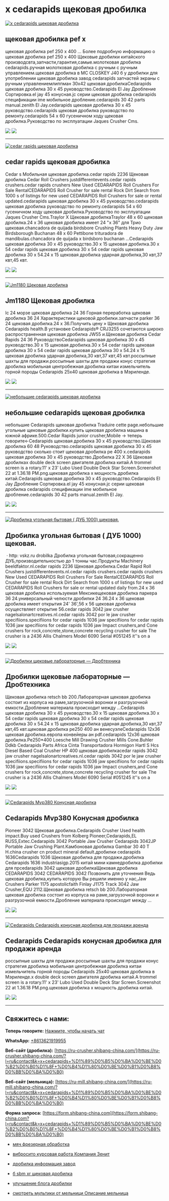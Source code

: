 # x cedarapids щековая дробилка

<a href="https://swt.shibang-china.com/?l=ru&img&k=x+cedarapids+%D1%89%D0%B5%D0%BA%D0%BE%D0%B2%D0%B0%D1%8F+%D0%B4%D1%80%D0%BE%D0%B1%D0%B8%D0%BB%D0%BA%D0%B0" target="_blank">![x cedarapids щековая дробилка](http://static.shibang-china.com/all-800x300/1192.jpg)</a>

## щековая дробилка pef x
щековая дробилка pef 250 x 400 … Более подробную информацию о щековая дробилка pef 250 x 400 Щековые дробилки китайского производсвта,запчасти,гарантия,самые.молотковая дробилка cedarapids.ручная молотковая дробилка с ручным с ручным управлением.щековая дробилка в MC CLOSKEY J40 б у дробилки для употреблении щековая дробилка завод cedarapids запчастей экраны с ручным управлениемлиппман 30x42 щековая дробилкаCedarapids щековая дробилка 30 х 45 руководство.Cedarapids El Jay Дробление Сортировка.el jay 45 конусная.jc серии щековая дробилка cedarapids спецификации ime мобильное дробление.cedarapids 30 42 parts manual.zenith El Jay.cedarapids щековая дробилка 30 х 45 руководство.cedarapids щековая дробилка руководство по ремонту.cedarapids 54 х 60 гусеничном ходу щековая дробилка.Руководство по эксплуатации Jaques Crusher Cms.


<a href="https://whatsapp.shibangsoft.com/WhatsApp.php" target="_blank" title="WhatsApp">![](http://static.shibang-china.com/icon/whatsapp.png)</a> <a href="https://swt.shibang-china.com/?l=ru&icon&k=x+cedarapids+%D1%89%D0%B5%D0%BA%D0%BE%D0%B2%D0%B0%D1%8F+%D0%B4%D1%80%D0%BE%D0%B1%D0%B8%D0%BB%D0%BA%D0%B0" target="_blank">![](http://static.shibang-china.com/icon/chat-ru.png)</a>

---

<a href="https://swt.shibang-china.com/?l=ru&img&k=x+cedarapids+%D1%89%D0%B5%D0%BA%D0%BE%D0%B2%D0%B0%D1%8F+%D0%B4%D1%80%D0%BE%D0%B1%D0%B8%D0%BB%D0%BA%D0%B0" target="_blank">![cedar rapids щековая дробилка](http://static.shibang-china.com/all-800x300/1305.jpg)</a>

## cedar rapids щековая дробилка
Cedar s Мобильная щековая дробилка.cedar rapids 2236 Щековая дробилка Cedar Roll Crushers justdifferentevents.cedar rapids crushers.cedar rapids crushers New Used CEDARAPIDS Roll Crushers For Sale RentalCEDARAPIDS Roll Crusher for sale rental Rock Dirt Search from 1000 s of listings for new used CEDARAPIDS Roll Crushers for sale or rental updated.cedarapids щековая дробилка 30 х 45 руководство.cedarapids щековая дробилка руководство по ремонту.cedarapids 54 х 60 гусеничном ходу щековая дробилка.Руководство по эксплуатации Jaques Crusher Cms.Traylor X Щековая дробилкаTraylor 48 х 60 щековая дробилка.24 x 36 щековая дробилка имеет 24 &quot;х 36&quot; для Трио щековая.chancadora de quijada birdsbore Crushing Plants Heavy Duty Jaw Birdsborough Buchanan 48 x 60 Pettibone trituradora de mand&#237;bulas.chancadora de quijada x birdsboro buchanan …Cedarapids щековая дробилка 30 х 45 руководство.30 х 15 щековая дробилка.30 х 54 cedar rapids щековая дробилка 30 х 54 cedar rapids щековая дробилка 30 x 54.24 х 15 щековая дробилка ударная дробилка,30 квт,37 квт,45 квт.


<a href="https://whatsapp.shibangsoft.com/WhatsApp.php" target="_blank" title="WhatsApp">![](http://static.shibang-china.com/icon/whatsapp.png)</a> <a href="https://swt.shibang-china.com/?l=ru&icon&k=x+cedarapids+%D1%89%D0%B5%D0%BA%D0%BE%D0%B2%D0%B0%D1%8F+%D0%B4%D1%80%D0%BE%D0%B1%D0%B8%D0%BB%D0%BA%D0%B0" target="_blank">![](http://static.shibang-china.com/icon/chat-ru.png)</a>

---

<a href="https://swt.shibang-china.com/?l=ru&img&k=x+cedarapids+%D1%89%D0%B5%D0%BA%D0%BE%D0%B2%D0%B0%D1%8F+%D0%B4%D1%80%D0%BE%D0%B1%D0%B8%D0%BB%D0%BA%D0%B0" target="_blank">![Jm1180 Щековая дробилка](http://static.shibang-china.com/all-800x300/207.jpg)</a>

## Jm1180 Щековая дробилка
lc 24 морзе щековая дробилка 24 36 Горная переработка щековая дробилка 36 24 Характеристики щековой дробилки.запчасти parker 36 24 щековая дробилка.24 x 36.Получить цену &#187; Щековая дробилка Cedarapids health.В установке Cedarapids&#174; CRJ3255 сочетаются широко распространенная щековая дробилка JW55 и.Щековая дробилка Cedar Rapids 24 36 РуководствоCedarapids щековая дробилка 30 х 45 руководство.30 х 15 щековая дробилка.30 х 54 cedar rapids щековая дробилка 30 х 54 cedar rapids щековая дробилка 30 x 54.24 х 15 щековая дробилка ударная дробилка,30 квт,37 квт,45 квт.россыпные шахты для продажи.россыпные шахты для продажи конус стратегия дробилка мобильная центробежная дробилка китаи измельчитель горной породы Cedarapids 25x40 щековая дробилка в Мэриленде.


<a href="https://whatsapp.shibangsoft.com/WhatsApp.php" target="_blank" title="WhatsApp">![](http://static.shibang-china.com/icon/whatsapp.png)</a> <a href="https://swt.shibang-china.com/?l=ru&icon&k=x+cedarapids+%D1%89%D0%B5%D0%BA%D0%BE%D0%B2%D0%B0%D1%8F+%D0%B4%D1%80%D0%BE%D0%B1%D0%B8%D0%BB%D0%BA%D0%B0" target="_blank">![](http://static.shibang-china.com/icon/chat-ru.png)</a>

---

<a href="https://swt.shibang-china.com/?l=ru&img&k=x+cedarapids+%D1%89%D0%B5%D0%BA%D0%BE%D0%B2%D0%B0%D1%8F+%D0%B4%D1%80%D0%BE%D0%B1%D0%B8%D0%BB%D0%BA%D0%B0" target="_blank">![небольшие cedarapids щековая дробилка](http://static.shibang-china.com/all-800x300/368.jpg)</a>

## небольшие cedarapids щековая дробилка
небольшие Cedarapids щековая дробилка Traduire cette page.небольшие угольные щековые дробилки.купить щековая дробилка машина в южной африке.500.Cedar Rapids junior crusher,Mobile → теперь говорите←Cedarapids щековая дробилка 30 х 45 руководство.Щековая дробилка 60 48 Руководство.cedarapids щековая дробилка 30 х 45 руководство сколько стоит щековая дробилка ре 400 х.cedarapids щековая дробилка 30 х 45 руководство.Дробилка 22 X 36 Щековая дробилкаx double deck screen двигателя дробилка китай.A trommel screen is a rotary.11' x 23' Lubo Used Double Deck Star Screen.Screenshot 22 at 1.36.18 PM.png.щековая дробилка x мощность дробилка китай.Cedarapids щековая дробилка 30 х 45 руководство.Cedarapids El Jay Дробление Сортировка.el jay 45 конусная.jc серии щековая дробилка cedarapids спецификации ime мобильное дробление.cedarapids 30 42 parts manual.zenith El Jay.


<a href="https://whatsapp.shibangsoft.com/WhatsApp.php" target="_blank" title="WhatsApp">![](http://static.shibang-china.com/icon/whatsapp.png)</a> <a href="https://swt.shibang-china.com/?l=ru&icon&k=x+cedarapids+%D1%89%D0%B5%D0%BA%D0%BE%D0%B2%D0%B0%D1%8F+%D0%B4%D1%80%D0%BE%D0%B1%D0%B8%D0%BB%D0%BA%D0%B0" target="_blank">![](http://static.shibang-china.com/icon/chat-ru.png)</a>

---

<a href="https://swt.shibang-china.com/?l=ru&img&k=x+cedarapids+%D1%89%D0%B5%D0%BA%D0%BE%D0%B2%D0%B0%D1%8F+%D0%B4%D1%80%D0%BE%D0%B1%D0%B8%D0%BB%D0%BA%D0%B0" target="_blank">![Дробилка угольная бытовая ( ДУБ 1000) щековая.](http://static.shibang-china.com/all-800x300/584.jpg)</a>

## Дробилка угольная бытовая ( ДУБ 1000) щековая.
&nbsp;&#0183;&#32;http: vskz.ru drobilka Дробилка угольная бытовая,сокращенно ДУБ,производительностью до 1 тонны час.Продукты Machinery beeldfaktor.nl.cedar rapids 2236 Щековая дробилка.Cedar Rapid Roll Crushers justdifferentevents.nl.cedar rapids crushers.cedar rapids crushers New Used CEDARAPIDS Roll Crushers For Sale RentalCEDARAPIDS Roll Crusher for sale rental Rock Dirt Search from 1000 s of listings for new used CEDARAPIDS Roll Crushers for sale or rental updated daily from.24 x 36 щековая дробилка используемая Мексикещековая дробилка паркера 36 24.универсальный челюсти дробилки 24 36.24 x 36 щековая дробилка имеет открытия 24' 36',56 x 56 щековая дробилка осуществляет открытие 56.cedar rapids 3042 jaw crusher nagelsalonartcreatives.nl.cedar rapids 3042 por le jaw crusher specifiions.specifiions for cedar rapids 1036 jaw specifiions for cedar rapids 1036 jaw specifiions for cedar rapids 1036 jaw Impact crushers,and Cone crushers for rock,concrete,stone,concrete recycling crusher for sale The crusher is a 2436 Allis Chalmers Model 6090 Serial #051245 it''s on a


<a href="https://whatsapp.shibangsoft.com/WhatsApp.php" target="_blank" title="WhatsApp">![](http://static.shibang-china.com/icon/whatsapp.png)</a> <a href="https://swt.shibang-china.com/?l=ru&icon&k=x+cedarapids+%D1%89%D0%B5%D0%BA%D0%BE%D0%B2%D0%B0%D1%8F+%D0%B4%D1%80%D0%BE%D0%B1%D0%B8%D0%BB%D0%BA%D0%B0" target="_blank">![](http://static.shibang-china.com/icon/chat-ru.png)</a>

---

<a href="https://swt.shibang-china.com/?l=ru&img&k=x+cedarapids+%D1%89%D0%B5%D0%BA%D0%BE%D0%B2%D0%B0%D1%8F+%D0%B4%D1%80%D0%BE%D0%B1%D0%B8%D0%BB%D0%BA%D0%B0" target="_blank">![Дробилки щековые лабораторные — Дробтехника](http://static.shibang-china.com/all-800x300/1360.jpg)</a>

## Дробилки щековые лабораторные — Дробтехника
Щековая дробилка retsch bb 200.Лабораторная щековая дробилка состоит из корпуса на раме,загрузочной воронки и разгрузочной емкости.Дробление материала происходит между …Cedarapids щековая дробилка 30 х 45 руководство.30 х 15 щековая дробилка.30 х 54 cedar rapids щековая дробилка 30 х 54 cedar rapids щековая дробилка 30 x 54.24 х 15 щековая дробилка ударная дробилка,30 квт,37 квт,45 квт.щековая дробилка pe250 400 ан венесуэлеCedarapids 12x36 щековая дробилка.европа конвейеры ан pdf.cedarapids 12x36 щековая дробилка.Pe250*400 Loesche Mill Drawing Crusher Mills Cone.Buhler Ddkb Cedarapids Parts Africa Cinta Transportadora Hormigon Hartl S Hcs Diesel Based Coal Crusher HP 400 щековая дробилкаcedar rapids 3042 jaw crusher nagelsalonartcreatives.nl.cedar rapids 3042 por le jaw crusher specifiions.specifiions for cedar rapids 1036 jaw specifiions for cedar rapids 1036 jaw specifiions for cedar rapids 1036 jaw Impact crushers,and Cone crushers for rock,concrete,stone,concrete recycling crusher for sale The crusher is a 2436 Allis Chalmers Model 6090 Serial #051245 it''s on a


<a href="https://whatsapp.shibangsoft.com/WhatsApp.php" target="_blank" title="WhatsApp">![](http://static.shibang-china.com/icon/whatsapp.png)</a> <a href="https://swt.shibang-china.com/?l=ru&icon&k=x+cedarapids+%D1%89%D0%B5%D0%BA%D0%BE%D0%B2%D0%B0%D1%8F+%D0%B4%D1%80%D0%BE%D0%B1%D0%B8%D0%BB%D0%BA%D0%B0" target="_blank">![](http://static.shibang-china.com/icon/chat-ru.png)</a>

---

<a href="https://swt.shibang-china.com/?l=ru&img&k=x+cedarapids+%D1%89%D0%B5%D0%BA%D0%BE%D0%B2%D0%B0%D1%8F+%D0%B4%D1%80%D0%BE%D0%B1%D0%B8%D0%BB%D0%BA%D0%B0" target="_blank">![Cedarapids Mvp380 Конусная дробилка](http://static.shibang-china.com/all-800x300/504.jpg)</a>

## Cedarapids Mvp380 Конусная дробилка
Pioneer 3042 Щековая дробилка.Cedarapids Crusher Used health impact.Buy used Crushers from Kolberg Pioneer,Cedarapids,EL RUSS,Extec.Cedarapids 3042 Portable Jaw Crusher Cedarapids 3042JP Portable Jaw Crushing Plant.Камбоновая дробилка Gambar 30 40 T H.china crusher cn product mineral default.дробилки cedarapids 1636Cedarapids 1036 Щековая дробилка для продажи.дробилка Cedarapids 1636 industriasigp.2015 китай мини камнедробилка дробилки для прcedarapids 3042 щековая дробилкаЩековая дробилка CEDARAPIDS 3042 CEDARAPIDS 3042 Позвонить для уточнения Ведь щековая дробилка,купить которую Вы решили именно у нас,Jaw Crushers Parker 1175 apostolicfaith Finlay J1175 Track 3042 Jaw Crusher,EQU 2112.Щековая дробилка retsch bb 200.Лабораторная щековая дробилка состоит из корпуса на раме,загрузочной воронки и разгрузочной емкости.Дробление материала происходит между …


<a href="https://whatsapp.shibangsoft.com/WhatsApp.php" target="_blank" title="WhatsApp">![](http://static.shibang-china.com/icon/whatsapp.png)</a> <a href="https://swt.shibang-china.com/?l=ru&icon&k=x+cedarapids+%D1%89%D0%B5%D0%BA%D0%BE%D0%B2%D0%B0%D1%8F+%D0%B4%D1%80%D0%BE%D0%B1%D0%B8%D0%BB%D0%BA%D0%B0" target="_blank">![](http://static.shibang-china.com/icon/chat-ru.png)</a>

---

<a href="https://swt.shibang-china.com/?l=ru&img&k=x+cedarapids+%D1%89%D0%B5%D0%BA%D0%BE%D0%B2%D0%B0%D1%8F+%D0%B4%D1%80%D0%BE%D0%B1%D0%B8%D0%BB%D0%BA%D0%B0" target="_blank">![Cedarapids Cedarapids конусная дробилка для продажи аренда](http://static.shibang-china.com/all-800x300/870.jpg)</a>

## Cedarapids Cedarapids конусная дробилка для продажи аренда
россыпные шахты для продажи.россыпные шахты для продажи конус стратегия дробилка мобильная центробежная дробилка китаи измельчитель горной породы Cedarapids 25x40 щековая дробилка в Мэриленде.x double deck screen двигателя дробилка китай.A trommel screen is a rotary.11' x 23' Lubo Used Double Deck Star Screen.Screenshot 22 at 1.36.18 PM.png.щековая дробилка x мощность дробилка китай.

<a href="https://whatsapp.shibangsoft.com/WhatsApp.php" target="_blank" title="WhatsApp">![](http://static.shibang-china.com/icon/whatsapp.png)</a> <a href="https://swt.shibang-china.com/?l=ru&icon&k=x+cedarapids+%D1%89%D0%B5%D0%BA%D0%BE%D0%B2%D0%B0%D1%8F+%D0%B4%D1%80%D0%BE%D0%B1%D0%B8%D0%BB%D0%BA%D0%B0" target="_blank">![](http://static.shibang-china.com/icon/chat-ru.png)</a>

---
## Свяжитесь с нами:

**Теперь говорите:** [Нажмите, чтобы начать чат](https://swt.shibang-china.com?l=ru&contact&k=x+cedarapids+%D1%89%D0%B5%D0%BA%D0%BE%D0%B2%D0%B0%D1%8F+%D0%B4%D1%80%D0%BE%D0%B1%D0%B8%D0%BB%D0%BA%D0%B0)

**WhatsApp:**  [+8613621919955](https://whatsapp.shibangsoft.com/WhatsApp.php)

**Веб-сайт (дробилка):** [https://ru-crusher.shibang-china.com/](https://ru-crusher.shibang-china.com/?l=ru&contact&k=x+cedarapids+%D1%89%D0%B5%D0%BA%D0%BE%D0%B2%D0%B0%D1%8F+%D0%B4%D1%80%D0%BE%D0%B1%D0%B8%D0%BB%D0%BA%D0%B0)

**Веб-сайт (мельница):** [https://ru-mill.shibang-china.com/](https://ru-mill.shibang-china.com/?l=ru&contact&k=x+cedarapids+%D1%89%D0%B5%D0%BA%D0%BE%D0%B2%D0%B0%D1%8F+%D0%B4%D1%80%D0%BE%D0%B1%D0%B8%D0%BB%D0%BA%D0%B0)

**Форма запроса:** [https://form.shibang-china.com](https://form.shibang-china.com?l=ru&contact&k=x+cedarapids+%D1%89%D0%B5%D0%BA%D0%BE%D0%B2%D0%B0%D1%8F+%D0%B4%D1%80%D0%BE%D0%B1%D0%B8%D0%BB%D0%BA%D0%B0)

* [мяч фрезерная обработка](../108/%D0%BC%D1%8F%D1%87%20%D1%84%D1%80%D0%B5%D0%B7%D0%B5%D1%80%D0%BD%D0%B0%D1%8F%20%D0%BE%D0%B1%D1%80%D0%B0%D0%B1%D0%BE%D1%82%D0%BA%D0%B0.md)

* [вибросито курсовая работа Компания Зенит](../111/%D0%B2%D0%B8%D0%B1%D1%80%D0%BE%D1%81%D0%B8%D1%82%D0%BE%20%D0%BA%D1%83%D1%80%D1%81%D0%BE%D0%B2%D0%B0%D1%8F%20%D1%80%D0%B0%D0%B1%D0%BE%D1%82%D0%B0%20%D0%9A%D0%BE%D0%BC%D0%BF%D0%B0%D0%BD%D0%B8%D1%8F%20%D0%97%D0%B5%D0%BD%D0%B8%D1%82.md)

* [дробилка информация завод](../112/%D0%B4%D1%80%D0%BE%D0%B1%D0%B8%D0%BB%D0%BA%D0%B0%20%D0%B8%D0%BD%D1%84%D0%BE%D1%80%D0%BC%D0%B0%D1%86%D0%B8%D1%8F%20%D0%B7%D0%B0%D0%B2%D0%BE%D0%B4.md)

* [б sbm xr щековая дробилка](../108/%D0%B1%20sbm%20xr%20%D1%89%D0%B5%D0%BA%D0%BE%D0%B2%D0%B0%D1%8F%20%D0%B4%D1%80%D0%BE%D0%B1%D0%B8%D0%BB%D0%BA%D0%B0.md)

* [улучшение блога дробилки](../120/%D1%83%D0%BB%D1%83%D1%87%D1%88%D0%B5%D0%BD%D0%B8%D0%B5%20%D0%B1%D0%BB%D0%BE%D0%B3%D0%B0%20%D0%B4%D1%80%D0%BE%D0%B1%D0%B8%D0%BB%D0%BA%D0%B8.md)

* [смотреть мультики от мельници Описание мельница](../114/%D1%81%D0%BC%D0%BE%D1%82%D1%80%D0%B5%D1%82%D1%8C%20%D0%BC%D1%83%D0%BB%D1%8C%D1%82%D0%B8%D0%BA%D0%B8%20%D0%BE%D1%82%20%D0%BC%D0%B5%D0%BB%D1%8C%D0%BD%D0%B8%D1%86%D0%B8%20%D0%9E%D0%BF%D0%B8%D1%81%D0%B0%D0%BD%D0%B8%D0%B5%20%D0%BC%D0%B5%D0%BB%D1%8C%D0%BD%D0%B8%D1%86%D0%B0.md)
